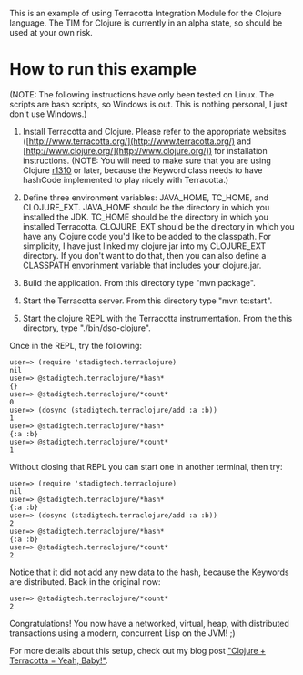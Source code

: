 This is an example of using Terracotta Integration Module for the Clojure language.  The TIM for Clojure is currently in an alpha state, so should be used at your own risk.

How to run this example
=======================
(NOTE: The following instructions have only been tested on Linux.  The scripts are bash scripts, so Windows is out.  This is nothing personal, I just don't use Windows.)

1. Install Terracotta and Clojure.  Please refer to the appropriate websites ([http://www.terracotta.org/](http://www.terracotta.org/) and [http://www.clojure.org/](http://www.clojure.org/)) for installation instructions. (NOTE: You will need to make sure that you are using Clojure [r1310](http://code.google.com/p/clojure/source/browse/trunk/src/jvm/clojure/lang/Keyword.java?r=1310) or later, because the Keyword class needs to have hashCode implemented to play nicely with Terracotta.)

2. Define three environment variables: JAVA_HOME, TC_HOME, and CLOJURE_EXT.  JAVA_HOME should be the directory in which you installed the JDK.  TC_HOME should be the directory in which you installed Terracotta.  CLOJURE_EXT should be the directory in which you have any Clojure code you'd like to be added to the classpath.  For simplicity, I have just linked my clojure jar into my CLOJURE_EXT directory.  If you don't want to do that, then you can also define a CLASSPATH envorinment variable that includes your clojure.jar.

3. Build the application.  From this directory type "mvn package".

4. Start the Terracotta server.  From this directory type "mvn tc:start".

5. Start the clojure REPL with the Terracotta instrumentation.  From the this directory, type "./bin/dso-clojure".

Once in the REPL, try the following:

    user=> (require 'stadigtech.terraclojure)
    nil
    user=> @stadigtech.terraclojure/*hash*
    {}
    user=> @stadigtech.terraclojure/*count*
    0
    user=> (dosync (stadigtech.terraclojure/add :a :b))
    1
    user=> @stadigtech.terraclojure/*hash*
    {:a :b}
    user=> @stadigtech.terraclojure/*count*
    1

Without closing that REPL you can start one in another terminal, then try:

    user=> (require 'stadigtech.terraclojure)
    nil
    user=> @stadigtech.terraclojure/*hash*
    {:a :b}
    user=> (dosync (stadigtech.terraclojure/add :a :b))
    2
    user=> @stadigtech.terraclojure/*hash*
    {:a :b}
    user=> @stadigtech.terraclojure/*count*
    2

Notice that it did not add any new data to the hash, because the Keywords are distributed.  Back in the original now:

    user=> @stadigtech.terraclojure/*count*
    2

Congratulations!  You now have a networked, virtual, heap, with distributed transactions using a modern, concurrent Lisp on the JVM!  ;)

For more details about this setup, check out my blog post ["Clojure + Terracotta = Yeah, Baby!"](http://paul.stadig.name/2009/02/clojure-terracotta-yeah-baby.html).
